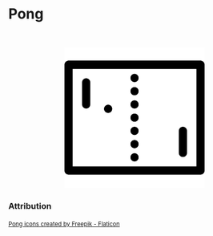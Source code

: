 # Pong

<p>&nbsp;</p>
<p align="center">
  <img src="https://raw.githubusercontent.com/laserpants/area-51/dev/pong/docs/pong.png" width="280" />
</p>

### Attribution

<small>
  <a href="https://www.flaticon.com/free-icons/pong" title="pong icons">Pong icons created by Freepik - Flaticon</a>
</small>
